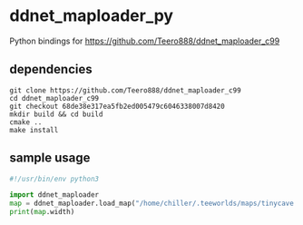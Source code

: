 # ddnet_maploader_py

Python bindings for https://github.com/Teero888/ddnet_maploader_c99

## dependencies

```
git clone https://github.com/Teero888/ddnet_maploader_c99
cd ddnet_maploader_c99
git checkout 68de38e317ea5fb2ed005479c6046338007d8420
mkdir build && cd build
cmake ..
make install
```

## sample usage

```python
#!/usr/bin/env python3

import ddnet_maploader
map = ddnet_maploader.load_map("/home/chiller/.teeworlds/maps/tinycave.map")
print(map.width)
```
